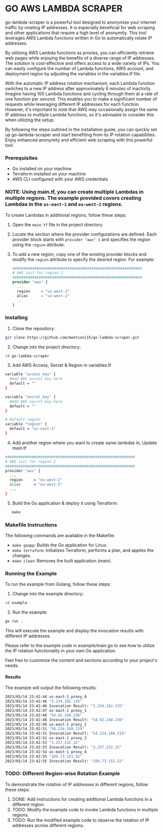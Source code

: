 # GO AWS LAMBDA SCRAPER

go-lambda-scraper is a powerful tool designed to anonymize your internet traffic by rotating IP addresses. It is especially beneficial for web scraping and other applications that require a high level of anonymity. This tool leverages AWS Lambda functions written in Go to automatically rotate IP addresses.

By utilizing AWS Lambda functions as proxies, you can efficiently retrieve web pages while enjoying the benefits of a diverse range of IP addresses. The solution is cost-effective and offers access to a wide variety of IPs. You can easily configure the number of Lambda functions, AWS account, and deployment region by adjusting the variables in the variables.tf file.

With the automatic IP address rotation mechanism, each Lambda function switches to a new IP address after approximately 6 minutes of inactivity. Imagine having 100 Lambda functions and cycling through them at a rate of one function per second. This enables you to make a significant number of requests while leveraging different IP addresses for each function. However, it's important to note that AWS may occasionally assign the same IP address to multiple Lambda functions, so it's advisable to consider this when utilizing the setup.

By following the steps outlined in the installation guide, you can quickly set up go-lambda-scraper and start benefiting from its IP rotation capabilities. Enjoy enhanced anonymity and efficient web scraping with this powerful tool.

### Prerequisites

- Go installed on your machine
- Terraform installed on your machine
- AWS CLI configured with your AWS credentials

### NOTE: Using main.tf, you can create multiple Lambdas in multiple regions. The example provided covers creating Lambdas in the `us-east-1` and `eu-west-2` regions.

To create Lambdas in additional regions, follow these steps:

1. Open the `main.tf` file in the project directory.

2. Locate the section where the provider configurations are defined. Each provider block starts with `provider "aws" {` and specifies the region using the `region` attribute.

3. To add a new region, copy one of the existing provider blocks and modify the `region` attribute to specify the desired region. For example:

   ```terraform
   ###########################################################
   # AWS init for region 3
   ###########################################################
   provider "aws" {
     ...
     region     = "us-west-2"
     alias      = "us-west-2"
     ...
   }


### Installing

1. Clone the repository:

```bash
git clone https://github.com/meetsoni15/go-lambda-scraper.git
```

2. Change into the project directory:

```bash
cd go-lambda-scraper
```

3. Add AWS Access, Secret & Region in variables.tf

```bash
variable "access_key" {
  #Add AWS access key here
  default = ""
}

variable "secret_key" {
  #Add AWS secret key here
  default = ""
}

# Default region
variable "region" {
  default = "us-east-1"
}
```

4. Add another region where you want to create same lambdas in, Update main.tf
```bash
###########################################################
# AWS init for region 2
###########################################################
provider "aws" {
  ...
  region     = "eu-west-2"
  alias      = "eu-west-2"
  ...
}
``` 

5. Build the Go application & deploy it using Terraform:

```bash
   make
```

### Makefile Instructions
The following commands are available in the Makefile:

- `make goapp`: Builds the Go application for Linux.
- `make terraform`: Initializes Terraform, performs a plan, and applies the changes.
- `make clean`: Removes the built application (main).


### Running the Example
To run the example from Golang, follow these steps:

1. Change into the example directory:

```bash
cd example
```

2. Run the example:

```bash
go run .
```

This will execute the example and display the invocation results with different IP addresses.

Please refer to the example code in example/main.go to see how to utilize the IP rotation functionality in your own Go application.

Feel free to customize the content and sections according to your project's needs.

#### Results
The example will output the following results:

```bash
2023/05/14 23:42:44 us-east-1 proxy_0
2023/05/14 23:42:46 "3.234.182.135"
2023/05/14 23:42:46 Invocation Result: "3.234.182.135"
2023/05/14 23:42:47 us-east-1 proxy_1
2023/05/14 23:42:48 "54.92.248.236"
2023/05/14 23:42:48 Invocation Result: "54.92.248.236"
2023/05/14 23:42:49 us-east-1 proxy_2
2023/05/14 23:42:51 "54.224.168.219"
2023/05/14 23:42:51 Invocation Result: "54.224.168.219"
2023/05/14 23:42:52 us-east-1 proxy_3
2023/05/14 23:42:53 "3.237.232.32"
2023/05/14 23:42:53 Invocation Result: "3.237.232.32"
2023/05/14 23:42:54 us-east-1 proxy_4
2023/05/14 23:42:55 "184.73.151.52"
2023/05/14 23:42:55 Invocation Result: "184.73.151.52"
```

### TODO: Different Region-wise Rotation Example

To demonstrate the rotation of IP addresses in different regions, follow these steps:

1. DONE: Add instructions for creating additional Lambda functions in a different region.
2. TODO: Modify the example code to invoke Lambda functions in multiple regions.
3. TODO: Run the modified example code to observe the rotation of IP addresses across different regions.
